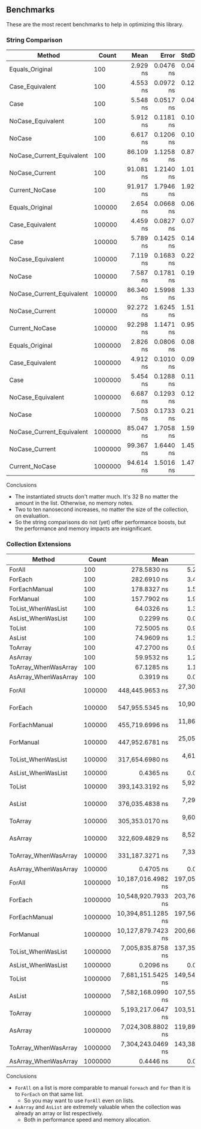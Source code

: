 ## Benchmarks

These are the most recent benchmarks to help in optimizing this library.

### String Comparison

| Method                    | Count   |      Mean |     Error |    StdDev | Allocated |
| ------------------------- | ------- | --------: | --------: | --------: | --------: |
| Equals_Original           | 100     |  2.929 ns | 0.0476 ns | 0.0422 ns |         - |
| Case_Equivalent           | 100     |  4.553 ns | 0.0972 ns | 0.1229 ns |         - |
| Case                      | 100     |  5.548 ns | 0.0517 ns | 0.0458 ns |         - |
| NoCase_Equivalent         | 100     |  5.912 ns | 0.1181 ns | 0.1047 ns |         - |
| NoCase                    | 100     |  6.617 ns | 0.1206 ns | 0.1007 ns |         - |
| NoCase_Current_Equivalent | 100     | 86.109 ns | 1.1258 ns | 0.8789 ns |         - |
| NoCase_Current            | 100     | 91.081 ns | 1.2140 ns | 1.0138 ns |      32 B |
| Current_NoCase            | 100     | 91.917 ns | 1.7946 ns | 1.9202 ns |      32 B |
| Equals_Original           | 100000  |  2.654 ns | 0.0668 ns | 0.0625 ns |         - |
| Case_Equivalent           | 100000  |  4.459 ns | 0.0827 ns | 0.0773 ns |         - |
| Case                      | 100000  |  5.789 ns | 0.1425 ns | 0.1400 ns |         - |
| NoCase_Equivalent         | 100000  |  7.119 ns | 0.1683 ns | 0.2247 ns |         - |
| NoCase                    | 100000  |  7.587 ns | 0.1781 ns | 0.1979 ns |         - |
| NoCase_Current_Equivalent | 100000  | 86.340 ns | 1.5998 ns | 1.3359 ns |         - |
| NoCase_Current            | 100000  | 92.272 ns | 1.6245 ns | 1.5196 ns |      32 B |
| Current_NoCase            | 100000  | 92.298 ns | 1.1471 ns | 0.9579 ns |      32 B |
| Equals_Original           | 1000000 |  2.826 ns | 0.0806 ns | 0.0827 ns |         - |
| Case_Equivalent           | 1000000 |  4.912 ns | 0.1010 ns | 0.0945 ns |         - |
| Case                      | 1000000 |  5.454 ns | 0.1288 ns | 0.1142 ns |         - |
| NoCase_Equivalent         | 1000000 |  6.687 ns | 0.1293 ns | 0.1209 ns |         - |
| NoCase                    | 1000000 |  7.503 ns | 0.1733 ns | 0.2192 ns |         - |
| NoCase_Current_Equivalent | 1000000 | 85.047 ns | 1.7058 ns | 1.5956 ns |         - |
| NoCase_Current            | 1000000 | 99.367 ns | 1.6440 ns | 1.4573 ns |      32 B |
| Current_NoCase            | 1000000 | 94.614 ns | 1.5016 ns | 1.4748 ns |      32 B |

Conclusions

-   The instantiated structs don't matter much. It's 32 B no matter the amount in the list. Otherwise, no memory notes.
-   Two to ten nanosecond increases, no matter the size of the collection, on evaluation.
-   So the string comparisons do not (yet) offer performance boosts, but the performance and memory impacts are insignificant.

### Collection Extensions

| Method               | Count   |               Mean |           Error |          StdDev |             Median | Allocated |
| -------------------- | ------- | -----------------: | --------------: | --------------: | -----------------: | --------: |
| ForAll               | 100     |        278.5830 ns |       5.2338 ns |       4.8957 ns |        277.7639 ns |         - |
| ForEach              | 100     |        282.6910 ns |       3.4965 ns |       3.2707 ns |        282.9651 ns |         - |
| ForEachManual        | 100     |        178.8327 ns |       1.5853 ns |       1.4053 ns |        179.0663 ns |         - |
| ForManual            | 100     |        157.7902 ns |       1.9481 ns |       1.8223 ns |        158.0861 ns |         - |
| ToList_WhenWasList   | 100     |         64.0326 ns |       1.3091 ns |       2.1508 ns |         63.6619 ns |     856 B |
| AsList_WhenWasList   | 100     |          0.2299 ns |       0.0092 ns |       0.0086 ns |          0.2273 ns |         - |
| ToList               | 100     |         72.5005 ns |       0.9645 ns |       1.3202 ns |         72.0109 ns |     856 B |
| AsList               | 100     |         74.9609 ns |       1.3535 ns |       1.2661 ns |         74.7619 ns |     856 B |
| ToArray              | 100     |         47.2700 ns |       0.9682 ns |       1.7209 ns |         46.9711 ns |     824 B |
| AsArray              | 100     |         59.9532 ns |       1.2233 ns |       3.3071 ns |         58.7721 ns |     824 B |
| ToArray_WhenWasArray | 100     |         67.1285 ns |       1.1427 ns |       2.2017 ns |         66.6446 ns |     824 B |
| AsArray_WhenWasArray | 100     |          0.3919 ns |       0.0351 ns |       0.0536 ns |          0.3706 ns |         - |
| ForAll               | 100000  |    448,445.9653 ns |  27,307.8587 ns |  80,517.8376 ns |    473,748.0469 ns |         - |
| ForEach              | 100000  |    547,955.5345 ns |  10,905.9598 ns |  28,730.6604 ns |    545,512.3535 ns |       1 B |
| ForEachManual        | 100000  |    455,719.6996 ns |  11,869.8500 ns |  34,247.2313 ns |    454,778.8574 ns |         - |
| ForManual            | 100000  |    447,952.6781 ns |  25,052.7864 ns |  73,475.4857 ns |    430,797.6562 ns |         - |
| ToList_WhenWasList   | 100000  |    317,654.6980 ns |   4,614.8336 ns |   4,090.9298 ns |    318,296.6797 ns |  800077 B |
| AsList_WhenWasList   | 100000  |          0.4365 ns |       0.0118 ns |       0.0092 ns |          0.4400 ns |         - |
| ToList               | 100000  |    393,143.3192 ns |   5,928.3358 ns |   6,087.9644 ns |    393,260.8887 ns |  800076 B |
| AsList               | 100000  |    376,035.4838 ns |   7,298.1899 ns |   9,489.7084 ns |    375,031.9336 ns |  800077 B |
| ToArray              | 100000  |    305,353.0170 ns |   9,604.9748 ns |  28,169.7285 ns |    314,936.4258 ns |  800019 B |
| AsArray              | 100000  |    322,609.4829 ns |   8,523.9189 ns |  25,132.9673 ns |    328,348.9746 ns |  800019 B |
| ToArray_WhenWasArray | 100000  |    331,187.3271 ns |   7,339.7698 ns |  21,641.4769 ns |    338,814.5264 ns |  800019 B |
| AsArray_WhenWasArray | 100000  |          0.4705 ns |       0.0299 ns |       0.0280 ns |          0.4654 ns |         - |
| ForAll               | 1000000 | 10,187,016.4982 ns | 197,054.0424 ns | 202,359.9935 ns | 10,213,642.9688 ns |      13 B |
| ForEach              | 1000000 | 10,548,920.7933 ns | 203,769.5424 ns | 278,922.0496 ns | 10,550,437.5000 ns |      13 B |
| ForEachManual        | 1000000 | 10,394,851.1285 ns | 197,569.9269 ns | 211,397.6083 ns | 10,398,446.0938 ns |      13 B |
| ForManual            | 1000000 | 10,127,879.7423 ns | 200,666.3684 ns | 436,232.1704 ns | 10,208,195.3125 ns |      13 B |
| ToList_WhenWasList   | 1000000 |  7,005,835.8758 ns | 137,351.4805 ns | 349,603.3724 ns |  7,082,775.7812 ns | 8000111 B |
| AsList_WhenWasList   | 1000000 |          0.2096 ns |       0.0209 ns |       0.0185 ns |          0.2060 ns |         - |
| ToList               | 1000000 |  7,681,151.5425 ns | 149,540.8252 ns | 261,908.6923 ns |  7,771,231.2500 ns | 8000110 B |
| AsList               | 1000000 |  7,582,168.0990 ns | 107,558.8266 ns | 100,610.5931 ns |  7,586,458.9844 ns | 8000110 B |
| ToArray              | 1000000 |  5,193,217.0647 ns | 103,519.0820 ns | 170,084.8204 ns |  5,193,281.6406 ns | 8000078 B |
| AsArray              | 1000000 |  7,024,308.8802 ns | 119,899.5192 ns | 112,154.0847 ns |  7,018,780.0781 ns | 8000078 B |
| ToArray_WhenWasArray | 1000000 |  7,304,243.0469 ns | 143,388.8682 ns | 254,873.5674 ns |  7,303,213.2812 ns | 8000075 B |
| AsArray_WhenWasArray | 1000000 |          0.4446 ns |       0.0256 ns |       0.0240 ns |          0.4532 ns |         - |

Conclusions

-   `ForAll` on a list is more comparable to manual `foreach` and `for` than it is to `ForEach` on that same list.
    -   So you may want to use `ForAll` even on lists.
-   `AsArray` and `AsList` are extremely valuable when the collection was already an array or list respectively.
    -   Both in performance speed and memory allocation.
